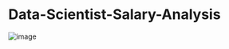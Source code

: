 # Data-Scientist-Salary-Analysis
![image](https://user-images.githubusercontent.com/97185165/196723506-a945537d-332d-4921-9336-24d5cd174e96.png)

